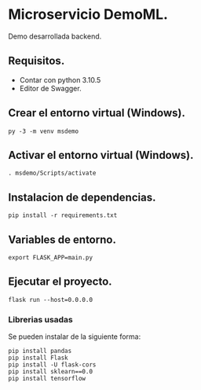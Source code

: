 # Microservicio DemoML.
Demo desarrollada backend.
## Requisitos.
- Contar con python 3.10.5
- Editor de Swagger.

## Crear el entorno virtual (Windows).
```
py -3 -m venv msdemo
```
## Activar el entorno virtual (Windows).
```
. msdemo/Scripts/activate
```
## Instalacion de dependencias.
```
pip install -r requirements.txt
```
## Variables de entorno.
```
export FLASK_APP=main.py
```
## Ejecutar el proyecto.
```
flask run --host=0.0.0.0
```

### Librerias usadas
Se pueden instalar de la siguiente forma:
```
pip install pandas
pip install Flask
pip install -U flask-cors
pip install sklearn==0.0
pip install tensorflow
```

